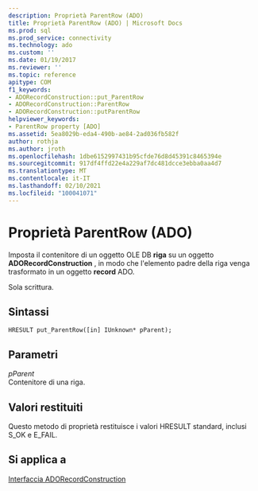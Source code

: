 ```yaml
---
description: Proprietà ParentRow (ADO)
title: Proprietà ParentRow (ADO) | Microsoft Docs
ms.prod: sql
ms.prod_service: connectivity
ms.technology: ado
ms.custom: ''
ms.date: 01/19/2017
ms.reviewer: ''
ms.topic: reference
apitype: COM
f1_keywords:
- ADORecordConstruction::put_ParentRow
- ADORecordConstruction::ParentRow
- ADORecordConstruction::putParentRow
helpviewer_keywords:
- ParentRow property [ADO]
ms.assetid: 5ea8029b-eda4-490b-ae84-2ad036fb582f
author: rothja
ms.author: jroth
ms.openlocfilehash: 1dbe6152997431b95cfde76d8d45391c8465394e
ms.sourcegitcommit: 917df4ffd22e4a229af7dc481dcce3ebba0aa4d7
ms.translationtype: MT
ms.contentlocale: it-IT
ms.lasthandoff: 02/10/2021
ms.locfileid: "100041071"
---
```

# <a name="parentrow-property-ado"></a>Proprietà ParentRow (ADO)
Imposta il contenitore di un oggetto OLE DB **riga** su un oggetto **ADORecordConstruction** , in modo che l'elemento padre della riga venga trasformato in un oggetto **record** ADO.  
  
 Sola scrittura.  
  
## <a name="syntax"></a>Sintassi  
  
```  
HRESULT put_ParentRow([in] IUnknown* pParent);  
```  
  
## <a name="parameters"></a>Parametri  
 *pParent*  
 Contenitore di una riga.  
  
## <a name="return-values"></a>Valori restituiti  
 Questo metodo di proprietà restituisce i valori HRESULT standard, inclusi S_OK e E_FAIL.  
  
## <a name="applies-to"></a>Si applica a  
 [Interfaccia ADORecordConstruction](./adorecordconstruction-interface.md)